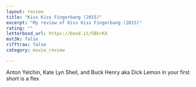 ```yaml
---
layout: review
title: "Kiss Kiss Fingerbang (2015)"
excerpt: "My review of Kiss Kiss Fingerbang (2015)"
rating: ""
letterboxd_url: https://boxd.it/5BkrKX
mst3k: false
rifftrax: false
category: movie_review

---
```


Anton Yelchin, Kate Lyn Sheil, and Buck Henry aka Dick Lemon in your first short is a flex